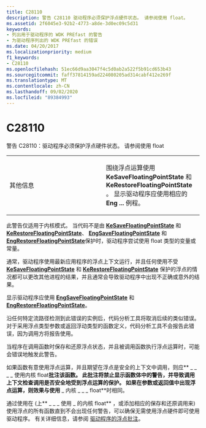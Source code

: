```yaml
---
title: C28110
description: 警告 C28110 驱动程序必须保护浮点硬件状态。 请参阅使用 float。
ms.assetid: 2f6045e3-92b2-4773-a8de-3d0ec09c5d31
keywords:
- 列出用于驱动程序的 WDK PREfast 的警告
- 为驱动程序列出的 WDK PREfast 的错误
ms.date: 04/20/2017
ms.localizationpriority: medium
f1_keywords:
- C28110
ms.openlocfilehash: 51ec66d9aa3047f4c5d0ab2a522f5b91cd653b43
ms.sourcegitcommit: faff37814159ad224080205ad314cabf412e269f
ms.translationtype: MT
ms.contentlocale: zh-CN
ms.lasthandoff: 09/02/2020
ms.locfileid: "89384993"
---
```

# <a name="c28110"></a>C28110


警告 C28110：驱动程序必须保护浮点硬件状态。 请参阅使用 float

<table>
<colgroup>
<col width="50%" />
<col width="50%" />
</colgroup>
<tbody>
<tr class="odd">
<td align="left"><p>其他信息</p></td>
<td align="left"><p>围绕浮点运算使用 <strong>KeSaveFloatingPointState</strong> 和 <strong>KeRestoreFloatingPointState</strong> 。 显示驱动程序应使用相应的 <strong>Eng ...</strong> 例程。</p></td>
</tr>
</tbody>
</table>

 

此警告仅适用于内核模式。 当代码不是由 [**KeSaveFloatingPointState**](/windows-hardware/drivers/ddi/wdm/nf-wdm-kesavefloatingpointstate) 和 [**KeRestoreFloatingPointState**](/windows-hardware/drivers/ddi/wdm/nf-wdm-kerestorefloatingpointstate)、 [**EngSaveFloatingPointState**](/windows/desktop/api/winddi/nf-winddi-engsavefloatingpointstate) 和 [**EngRestoreFloatingPointState**](/windows/desktop/api/winddi/nf-winddi-engrestorefloatingpointstate)保护时，驱动程序尝试使用 float 类型的变量或常量。

通常，驱动程序使用最新应用程序的浮点上下文运行，并且任何使用不受 [**KeSaveFloatingPointState**](/windows-hardware/drivers/ddi/wdm/nf-wdm-kesavefloatingpointstate) 和 [**KeRestoreFloatingPointState**](/windows-hardware/drivers/ddi/wdm/nf-wdm-kerestorefloatingpointstate) 保护的浮点的情况都可以更改其他进程的结果，并且通常会导致驱动程序中出现不正确或意外的结果。

显示驱动程序应使用 [**EngSaveFloatingPointState**](/windows/desktop/api/winddi/nf-winddi-engsavefloatingpointstate) 和 [**EngRestoreFloatingPointState**](/windows/desktop/api/winddi/nf-winddi-engrestorefloatingpointstate)。

沿任何特定流路径检测到此错误的实例后，代码分析工具将取消后续的类似错误。 对于采用浮点类型参数或返回浮动类型的函数定义，代码分析工具不会报告此错误，因为调用方将报告使用。

当程序在调用函数时保存和还原浮点状态，并且被调用函数执行浮点运算时，可能会错误地触发此警告。

如果函数有意使用浮点运算，并且期望在浮点是安全的上下文中调用，则应** \_ \_ \_ \_ 使用内核 float**批注该函数。 此批注将禁止显示函数体中的警告，并导致调用上下文检查调用是否安全地受到浮点运算的保护。 如果在参数或返回值中出现浮点运算，则效果与使用** \_ 内核 \_ \_ \_ float**时相同。

通过使用在 (上** \_ \_ \_ 使用 \_ 的内核 float** ，或添加相应的保存和还原调用来) 使用浮点的所有函数直到不会出现任何警告，可以确保无需使用浮点硬件即可使用驱动程序。 有关详细信息，请参阅 [驱动程序的浮点批注](floating-point-annotations-for-drivers.md)。

 

